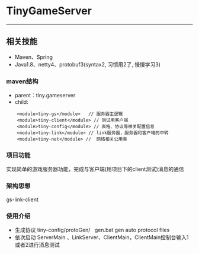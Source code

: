 # TinyGameServer

----
## 相关技能

- Maven、Spring
- Java1.8、netty4、protobuf3(syntax2, 习惯用2了, 慢慢学习3)

### maven结构

- parent：tiny.gameserver
- child: 
```
	<module>tiny-gs</module>   // 服务器主逻辑
	<module>tiny-client</module> // 测试用客户端
	<module>tiny-config</module> // 表格、协议等相关配置信息
	<module>tiny-link</module> // link服务器，服务器和客户端的中转
	<module>tiny-net</module> //  网络相关公用类
```

### 项目功能
实现简单的游戏服务器功能，完成与客户端(用项目下的client测试)消息的通信

### 架构思想
gs-link-client

### 使用介绍

- 生成协议 tiny-config/protoGen/   gen.bat  gen auto protocol files
- 依次启动 ServerMain 、LinkServer、ClientMain，ClientMain控制台输入1或者2进行消息测试


